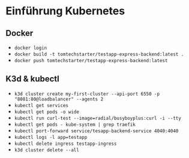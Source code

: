 # Einführung Kubernetes

## Docker

- `docker login`
- `docker build -t tomtechstarter/testapp-express-backend:latest .`
- `docker push tomtechstarter/testapp-express-backend:latest`

## K3d & kubectl

- `k3d cluster create my-first-cluster --api-port 6550 -p "8081:80@loadbalancer" --agents 2`
- `kubectl get services`
- `kubectl get pods -o wide`
- `kubectl run curl-test --image=radial/busyboyplus:curl -i --tty`
- `kubectl get pods - kube-system | grep traefik`
- `kubectl port-forward service/tesapp-backend-service 4040:4040`
- `kubectl logs -l app=testapp`
- `kubectl delete ingress testapp-ingress`
- `k3d cluster delete --all`
